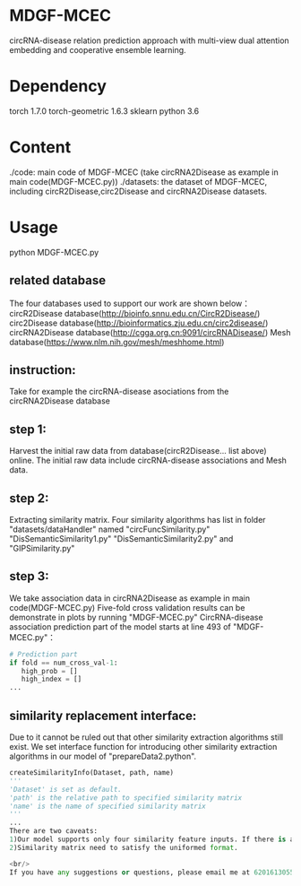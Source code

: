 # MDGF-MCEC
circRNA-disease relation prediction approach with multi-view dual attention embedding and cooperative ensemble learning.

# Dependency 
torch 1.7.0
torch-geometric 1.6.3
sklearn
python 3.6

# Content 
./code: main code of MDGF-MCEC (take circRNA2Disease as example in main code(MDGF-MCEC.py))
./datasets: the dataset of MDGF-MCEC, including circR2Disease,circ2Disease and circRNA2Disease datasets.  

# Usage
python MDGF-MCEC.py

## related database
The four databases used to support our work are shown below：
circR2Disease database(http://bioinfo.snnu.edu.cn/CircR2Disease/)
circ2Disease database(http://bioinformatics.zju.edu.cn/circ2disease/)
circRNA2Disease database(http://cgga.org.cn:9091/circRNADisease/)
Mesh database(https://www.nlm.nih.gov/mesh/meshhome.html)

## instruction:
Take for example the circRNA-disease asociations from the circRNA2Disease database

## step 1:
Harvest the initial raw data from database(circR2Disease... list above) online.
The initial raw data include circRNA-disease associations and Mesh data.

## step 2:
Extracting similarity matrix.
Four similarity algorithms has list in folder "datasets/dataHandler" named "circFuncSimilarity.py" "DisSemanticSimilarity1.py" "DisSemanticSimilarity2.py" and "GIPSimilarity.py"

## step 3:
We take association data in circRNA2Disease as example in main code(MDGF-MCEC.py)
Five-fold cross validation results can be demonstrate in plots by running "MDGF-MCEC.py" 
CircRNA-disease association prediction part of the model starts at line 493 of "MDGF-MCEC.py"：
 ```Python
# Prediction part
if fold == num_cross_val-1:
    high_prob = []
    high_index = []
...
 ```  
## similarity replacement interface:
Due to it cannot be ruled out that other similarity extraction algorithms still exist. We set interface function for introducing other similarity extraction algorithms in our model of "prepareData2.python".
 ```Python
createSimilarityInfo(Dataset, path, name)
'''
'Dataset' is set as default.
'path' is the relative path to specified similarity matrix
'name' is the name of specified similarity matrix
'''
...
There are two caveats:
1)Our model supports only four similarity feature inputs. If there is a need to add a new similarity matrix, please repleace one old matrix.
2)Similarity matrix need to satisfy the uniformed format.

<br/>
 If you have any suggestions or questions, please email me at 6201613055@stu.jiangnan.edu.cn.
